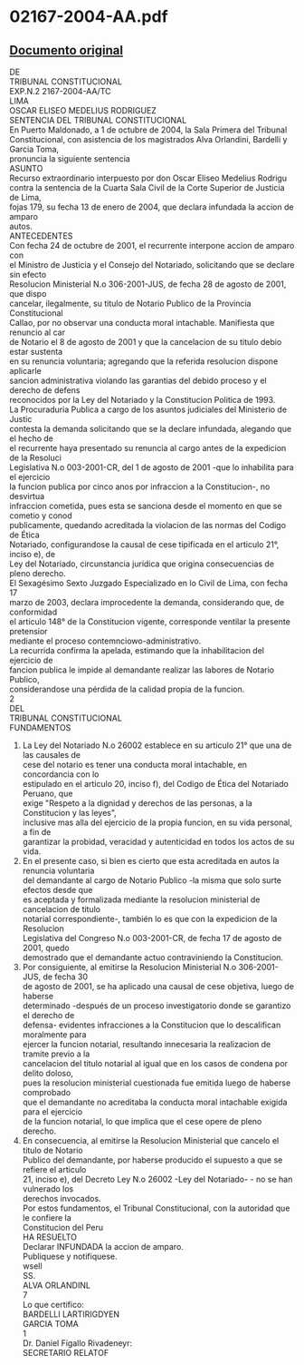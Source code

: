 
02167-2004-AA.pdf
=================
  
[Documento original](https://tc.gob.pe/jurisprudencia/2004/02167-2004-AA.pdf)  
---  
DE  
TRIBUNAL CONSTITUCIONAL  
EXP.N.2 2167-2004-AA/TC  
LIMA  
OSCAR ELISEO MEDELIUS RODRIGUEZ  
SENTENCIA DEL TRIBUNAL CONSTITUCIONAL  
En Puerto Maldonado, a 1 de octubre de 2004, la Sala Primera del Tribunal  
Constitucional, con asistencia de los magistrados Alva Orlandini, Bardelli y Garcia Toma,  
pronuncia la siguiente sentencia  
ASUNTO  
Recurso extraordinario interpuesto por don Oscar Eliseo Medelius Rodrigu  
contra la sentencia de la Cuarta Sala Civil de la Corte Superior de Justicia de Lima,  
fojas 179, su fecha 13 de enero de 2004, que declara infundada la accion de amparo  
autos.  
ANTECEDENTES  
Con fecha 24 de octubre de 2001, el recurrente interpone accion de amparo con  
el Ministro de Justicia y el Consejo del Notariado, solicitando que se declare sin efecto  
Resolucion Ministerial N.o 306-2001-JUS, de fecha 28 de agosto de 2001, que dispo  
cancelar, ilegalmente, su titulo de Notario Publico de la Provincia Constitucional  
Callao, por no observar una conducta moral intachable. Manifiesta que renuncio al car  
de Notario el 8 de agosto de 2001 y que la cancelacion de su titulo debio estar sustenta  
en su renuncia voluntaria; agregando que la referida resolucion dispone aplicarle  
sancion administrativa violando las garantias del debido proceso y el derecho de defens  
reconocidos por la Ley del Notariado y la Constitucion Politica de 1993.  
La Procuraduria Publica a cargo de los asuntos judiciales del Ministerio de Justic  
contesta la demanda solicitando que se la declare infundada, alegando que el hecho de  
el recurrente haya presentado su renuncia al cargo antes de la expedicion de la Resoluci  
Legislativa N.o 003-2001-CR, del 1 de agosto de 2001 -que lo inhabilita para el ejercicio  
la funcion publica por cinco anos por infraccion a la Constitucion-, no desvirtua  
infraccion cometida, pues esta se sanciona desde el momento en que se cometio y conod  
publicamente, quedando acreditada la violacion de las normas del Codigo de Ética  
Notariado, configurandose la causal de cese tipificada en el articulo 21°, inciso e), de  
Ley del Notariado, circunstancia juridica que origina consecuencias de pleno derecho.  
El Sexagésimo Sexto Juzgado Especializado en lo Civil de Lima, con fecha 17  
marzo de 2003, declara improcedente la demanda, considerando que, de conformidad  
el articulo 148° de la Constitucion vigente, corresponde ventilar la presente pretensior  
mediante el proceso contemnciowo-administrativo.  
La recurrida confirma la apelada, estimando que la inhabilitacion del ejercicio de  
fancion publica le impide al demandante realizar las labores de Notario Publico,  
considerandose una pérdida de la calidad propia de la funcion.  
2  
DEL  
TRIBUNAL CONSTITUCIONAL  
FUNDAMENTOS  
1. La Ley del Notariado N.o 26002 establece en su articulo 21° que una de las causales de  
cese del notario es tener una conducta moral intachable, en concordancia con lo  
estipulado en el articulo 20, inciso f), del Codigo de Ética del Notariado Peruano, que  
exige "Respeto a la dignidad y derechos de las personas, a la Constitucion y las leyes",  
inclusive mas alla del ejercicio de la propia funcion, en su vida personal, a fin de  
garantizar la probidad, veracidad y autenticidad en todos los actos de su vida.  
2. En el presente caso, si bien es cierto que esta acreditada en autos la renuncia voluntaria  
del demandante al cargo de Notario Publico -la misma que solo surte efectos desde que  
es aceptada y formalizada mediante la resolucion ministerial de cancelacion de titulo  
notarial correspondiente-, también lo es que con la expedicion de la Resolucion  
Legislativa del Congreso N.o 003-2001-CR, de fecha 17 de agosto de 2001, quedo  
demostrado que el demandante actuo contraviniendo la Constitucion.  
3. Por consiguiente, al emitirse la Resolucion Ministerial N.o 306-2001-JUS, de fecha 30  
de agosto de 2001, se ha aplicado una causal de cese objetiva, luego de haberse  
determinado -después de un proceso investigatorio donde se garantizo el derecho de  
defensa- evidentes infracciones a la Constitucion que lo descalifican moralmente para  
ejercer la funcion notarial, resultando innecesaria la realizacion de tramite previo a la  
cancelacion del titulo notarial al igual que en los casos de condena por delito doloso,  
pues la resolucion ministerial cuestionada fue emitida luego de haberse comprobado  
que el demandante no acreditaba la conducta moral intachable exigida para el ejercicio  
de la funcion notarial, lo que implica que el cese opere de pleno derecho.  
4. En consecuencia, al emitirse la Resolucion Ministerial que cancelo el titulo de Notario  
Publico del demandante, por haberse producido el supuesto a que se refiere el articulo  
21, inciso e), del Decreto Ley N.o 26002 -Ley del Notariado- - no se han vulnerado los  
derechos invocados.  
Por estos fundamentos, el Tribunal Constitucional, con la autoridad que le confiere la  
Constitucion del Peru  
HA RESUELTO  
Declarar INFUNDADA la accion de amparo.  
Publiquese y notifiquese.  
wsell  
SS.  
ALVA ORLANDINL  
7  
Lo que certifico:  
BARDELLI LARTIRIGDYEN  
GARCIA TOMA  
1  
Dr. Daniel Figallo Rivadeneyr:  
SECRETARIO RELATOF